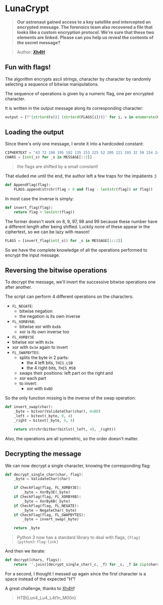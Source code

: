 # LunaCrypt

> **Our astronaut gained access to a key satellite and intercepted an encrypted**
> **message. The forensics team also recovered a file that looks like a custom**
> **encryption protocol. We're sure that these two elements are linked.**
> **Please can you help us reveal the contents of the secret message?**

> Author: **[Xh4H][xh4h-profile-link]**

## Fun with flags!

The algorithm encrypts ascii strings, character by character by randomly
selecting a sequence of bitwise manipulations.

The sequence of operations is given by a numeric flag, one per encrypted character.

It is written in the output message along its corresponding character:

```python
output = [f"{str(ord(v))} {str(ord(FLAGS[i]))}" for i, v in enumerate(CHARS)]
```

## Loading the output

Since there's only one message, I wrote it into a hardcoded constant:

```python
CIPHERTEXT = "43 72 198 195 192 135 153 225 52 205 121 193 32 58 154 243 63 84 35 233 114 18 21 64 192 205 220 235 184 211 158 24 196 113 15 141 196 28 118 78 2 105 20 215 65 68 164 223 63 86".split()
CHARS = [int(_s) for _s in MESSAGE[::2]]
```

> the flags are shifted by a small constant!

That eluded me until the end, the author left a few traps for the impatients :)

```python
def AppendFlag(flag):
    FLAGS.append(strchr(flag > 0 and flag - len(str(flag)) or flag))
```

In most case the inverse is simply:

```python
def invert_flag(flag):
	return flag + len(str(flag))
```

The former doesn't work on 8, 9, 97, 98 and 99 because these number have a
different length after being shifted. Luckily none of these appear in the
ciphertext, so we can be lazy with reason!

```python
FLAGS = [invert_flag(int(_s)) for _s in MESSAGE[1::2]]
```

So we have the complete knowledge of all the operations performed to encrypt
the input message.

## Reversing the bitwise operations

To decrypt the message, we'll invert the successive bitwise operations one
after another.

The script can perform 4 different operations on the characters:

- `FL_NEGATE`:
  - bitwise negation
  - the negation is its own inverse
- `FL_XORBY6B`:
  - bitwise xor with `0x6b`
  - xor is its own inverse too
- `FL_XORBY3E`
 - bitwise xor with `0x3e`
 - xor with `Ox3e` again to invert
- `FL_SWAPBYTES`:
  - splits the byte in 2 parts:
    - the 4 left bits, `THIS_LSB`
    - the 4 right bits, `THIS_MSB`
  - swaps their positions: left part on the right and 
  - xor each part 
  - to invert:
    - xor with `0xBD`

So the only function missing is the inverse of the swap operation:

```python
def invert_swap(char):
    _byte = bitxor(ValidateChar(char), 0xBD)
    _left = bitext(_byte, 0, 4)
    _right = bitext(_byte, 4, 4)

    return strchr(bitbor(bitlst(_left, 4), _right))
```

Also, the operations are all symmetric, so the order doesn't matter.

## Decrypting the message

We can now decrypt a single character, knowing the corresponding flag:

```python
def decrypt_single_char(char, flag):
    _byte = ValidateChar(char)

    if CheckFlag(flag, FL_XORBY3E):
        _byte = XorBy3E(_byte)
    if CheckFlag(flag, FL_XORBY6B):
        _byte = XorBy6B(_byte)
    if CheckFlag(flag, FL_NEGATE):
        _byte = NegateChar(_byte)
    if CheckFlag(flag, FL_SWAPBYTES):
        _byte = invert_swap(_byte)

    return _byte
```

> Python 3 now has a standard library to deal with flags, `[Flag][python3-flag-link]`

And then we iterate:

```python
def decrypt(chars, flags):
    return ''.join([decrypt_single_char(_c, _f) for _c, _f in zip(chars, flags)])
```

For a second, I thought I messed up again since the first character is a space
instead of the expected "H"!

A great challenge, thanks to [Xh4H][xh4h-profile-link]!

> HTB{Lun4_Lu4_L4t1n_M00n}

[python3-flag-link]: https://docs.python.org/3/library/enum.html#flag
[xh4h-profile-link]: https://www.hackthebox.eu/profile/21439
